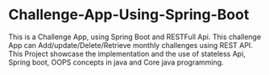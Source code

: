 # Challenge-App-Using-Spring-Boot
This is a  Challenge App, using Spring Boot and RESTFull Api. This challenge App can Add/update/Delete/Retrieve monthly challenges using REST API. This Project showcase the implementation and the use of stateless Api, Spring boot, OOPS concepts in java and Core java programming.   
